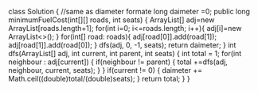 class Solution {
//same as diameter formate
long daimeter =0;
public long minimumFuelCost(int[][] roads, int seats) {
ArrayList<Integer>[] adj=new ArrayList[roads.length+1];
for(int i=0; i<=roads.length; i++){
adj[i]=new ArrayList<>();
}
for(int[] road: roads){
adj[road[0]].add(road[1]);
adj[road[1]].add(road[0]);
}
dfs(adj, 0, -1, seats);
return daimeter;
}
int dfs(ArrayList<Integer>[] adj, int current, int parent, int seats) {
int total = 1;
for(int neighbour : adj[current]) {
if(neighbour != parent) {
total +=dfs(adj, neighbour, current, seats);
}
}
if(current != 0) {
daimeter += Math.ceil((double)total/(double)seats);
}
return total;
}
}